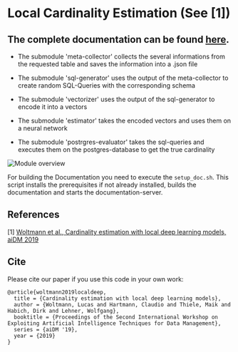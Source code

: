 # Local Cardinality Estimation (See [1])

## The complete documentation can be found [here](https://lucaswo.github.io/local-cardinality-estimation/).
- The submodule 'meta-collector' collects the several informations from the requested table and saves the information into a .json file

- The submodule 'sql-generator' uses the output of the meta-collector to create random SQL-Queries with the corresponding schema

- The submodule 'vectorizer' uses the output of the sql-generator to encode it into a vectors 

- The submodule 'estimator' takes the encoded vectors and uses them on a neural network

- The submodule 'postrgres-evaluator' takes the sql-queries and executes them on the postgres-database to get the true cardinality


![Module overview](diagrams/module_overview.png)

For building the Documentation you need to execute the `setup_doc.sh`. This script installs the prerequisites if not already installed, builds the documentation and starts the documentation-server.

## References

[1] [Woltmann et al., Cardinality estimation with local deep learning models, aiDM 2019](https://dl.acm.org/citation.cfm?id=3329875)

## Cite

Please cite our paper if you use this code in your own work:
```
@article{woltmann2019localdeep,
  title = {Cardinality estimation with local deep learning models},
  author = {Woltmann, Lucas and Hartmann, Claudio and Thiele, Maik and Habich, Dirk and Lehner, Wolfgang},
  booktitle = {Proceedings of the Second International Workshop on Exploiting Artificial Intelligence Techniques for Data Management},
  series = {aiDM '19},
  year = {2019}
}
```
